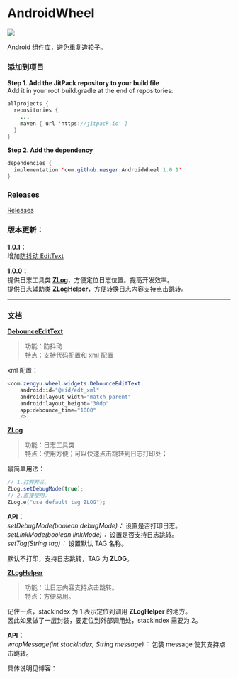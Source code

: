 # AndroidWheel

[![](https://jitpack.io/v/nesger/AndroidWheel.svg)](https://jitpack.io/#nesger/AndroidWheel)

Android 组件库，避免重复造轮子。

### 添加到项目

**Step 1. Add the JitPack repository to your build file**  
Add it in your root build.gradle at the end of repositories:
```java
allprojects {
  repositories {
    ...
    maven { url 'https://jitpack.io' }
  }
}
```
**Step 2. Add the dependency**
```java
dependencies {
  implementation 'com.github.nesger:AndroidWheel:1.0.1'
}
```

### Releases
[Releases](https://github.com/nesger/AndroidWheel/releases)

### 版本更新：

**1.0.1：**  
增加[防抖动 EditText](https://github.com/nesger/AndroidWheel/blob/master/wheel/src/main/java/com/zengyu/wheel/widgets/DebounceEditText.java)

**1.0.0：**  
提供日志工具类 **[ZLog](https://github.com/nesger/AndroidWheel/blob/master/wheel/src/main/java/com/zengyu/wheel/utils/ZLog.java)**，方便定位日志位置。提高开发效率。  
提供日志辅助类 **[ZLogHelper](https://github.com/nesger/AndroidWheel/blob/master/wheel/src/main/java/com/zengyu/wheel/utils/ZLogHelper.java)**，方便转换日志内容支持点击跳转。

<hr/>

### 文档

**[DebounceEditText](https://github.com/nesger/AndroidWheel/blob/master/wheel/src/main/java/com/zengyu/wheel/widgets/DebounceEditText.java)**
>功能：防抖动  
>特点：支持代码配置和 xml 配置

xml 配置：
```java
<com.zengyu.wheel.widgets.DebounceEditText
    android:id="@+id/edt_xml"
    android:layout_width="match_parent"
    android:layout_height="30dp"
    app:debounce_time="1000"
    />
```


**[ZLog](https://github.com/nesger/AndroidWheel/blob/master/wheel/src/main/java/com/zengyu/wheel/utils/ZLog.java)**
>功能：日志工具类  
>特点：使用方便；可以快速点击跳转到日志打印处；

最简单用法：
```java
// 1.打开开关。
ZLog.setDebugMode(true);
// 2.直接使用。
ZLog.e("use default tag ZLOG");
```

**API：**  
*setDebugMode(boolean debugMode)：* 设置是否打印日志。  
*setLinkMode(boolean linkMode)：* 设置是否支持日志跳转。  
*setTag(String tag)：* 设置默认 TAG 名称。  


默认不打印，支持日志跳转，TAG 为 **ZLOG**。

**[ZLogHelper](https://github.com/nesger/AndroidWheel/blob/master/wheel/src/main/java/com/zengyu/wheel/utils/ZLogHelper.java)**
>功能：让日志内容支持点击跳转。  
>特点：方便易用。

记住一点，stackIndex 为 1 表示定位到调用 **ZLogHelper** 的地方。    
因此如果做了一层封装，要定位到外部调用处，stackIndex 需要为 2。

**API：**  
*wrapMessage(int stackIndex, String message)：* 包装 message 使其支持点击跳转。

具体说明见博客：


